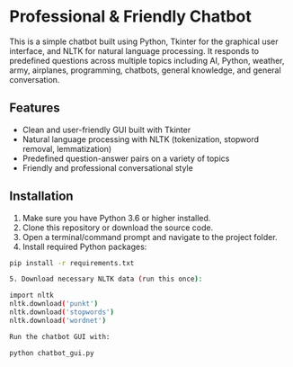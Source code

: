 
# Professional & Friendly Chatbot

This is a simple chatbot built using Python, Tkinter for the graphical user interface, and NLTK for natural language processing. It responds to predefined questions across multiple topics including AI, Python, weather, army, airplanes, programming, chatbots, general knowledge, and general conversation.

## Features

- Clean and user-friendly GUI built with Tkinter
- Natural language processing with NLTK (tokenization, stopword removal, lemmatization)
- Predefined question-answer pairs on a variety of topics
- Friendly and professional conversational style

## Installation

1. Make sure you have Python 3.6 or higher installed.
2. Clone this repository or download the source code.
3. Open a terminal/command prompt and navigate to the project folder.
4. Install required Python packages:

```bash
pip install -r requirements.txt

5. Download necessary NLTK data (run this once):

import nltk
nltk.download('punkt')
nltk.download('stopwords')
nltk.download('wordnet')

Run the chatbot GUI with:

python chatbot_gui.py


